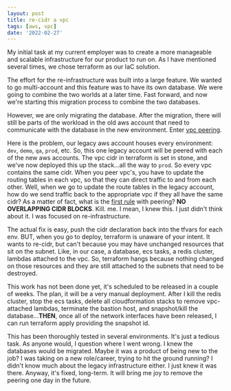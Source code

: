 ```yaml
---
layout: post
title: re-cidr a vpc
tags: [aws, vpc]
date: '2022-02-27'
---
```

My initial task at my current employer was to create a more manageable and scalable infrastructure for our product to run on. As I have mentioned several times, we chose terraform as our IaC solution.

The effort for the re-infrastructure was built into a large feature. We wanted to go multi-account and this feature was to have its own database. We were going to combine the two worlds at a later time. Fast forward, and now we're starting this migration process to combine the two databases.

However, we are only migrating the database. After the migration, there will still be parts of the workload in the old aws account that need to communicate with the database in the new environment. Enter [vpc peering](https://docs.aws.amazon.com/vpc/latest/peering/what-is-vpc-peering.html).

Here is the problem, our legacy aws account houses every environment: `dev`, `demo`, `qa`, `prod`, etc. So, this one legacy account will be peered with each of the new aws accounts. The vpc cidr in terraform is set in stone, and we've now deployed this up the stack...all the way to `prod`. So every vpc contains the same cidr. When you peer vpc's, you have to update the routing tables in each vpc, so that they can direct traffic to and from each other. Well, when we go to update the route tables in the legacy account, how do we send traffic back to the appropriate vpc if they all have the same cidr? As a matter of fact, what is the [first rule](https://docs.aws.amazon.com/vpc/latest/peering/vpc-peering-basics.html) with peering? **NO OVERLAPPING CIDR BLOCKS**. Kill. me. I mean, I knew this. I just didn't think about it. I was focused on re-infrastructure.

The actual fix is easy, push the cidr declaration back into the tfvars for each env. BUT, when you go to deploy, terraform is unaware of your intent. It wants to re-cidr, but can't because you may have unchanged resources that sit on the subnet. Like, in our case, a database, ecs tasks, a redis cluster, lambdas attached to the vpc. So, terraform hangs because nothing changed on those resources and they are still attached to the subnets that need to be destroyed.

This work has not been done yet, it's scheduled to be released in a couple of weeks. The plan, it will be a very manual deployment. After I kill the redis cluster, stop the ecs tasks, delete all cloudformation stacks to remove vpc-attached lambdas, terminate the bastion host, and snapshot/kill the database...**THEN**, once all of the network interfaces have been released, I can run terraform apply providing the snapshot id.

This has been thoroughly tested in several environments. It's just a tedious task. As anyone would, I question where I went wrong. I knew the databases would be migrated. Maybe it was a product of being new to the job? I was taking on a new role/career, trying to hit the ground running? I didn't know much about the legacy infrastructure either. I just knew it was there. Anyway, it's fixed, long-term. It will bring me joy to remove the peering one day in the future.
